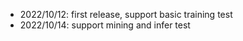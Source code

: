 - 2022/10/12: first release, support basic training test
- 2022/10/14: support mining and infer test

